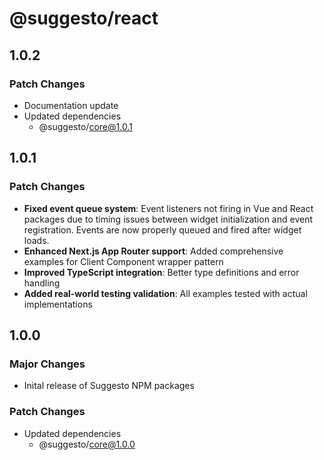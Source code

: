 # @suggesto/react

## 1.0.2

### Patch Changes

- Documentation update
- Updated dependencies
  - @suggesto/core@1.0.1

## 1.0.1

### Patch Changes

- **Fixed event queue system**: Event listeners not firing in Vue and React packages due to timing issues between widget initialization and event registration. Events are now properly queued and fired after widget loads.
- **Enhanced Next.js App Router support**: Added comprehensive examples for Client Component wrapper pattern
- **Improved TypeScript integration**: Better type definitions and error handling
- **Added real-world testing validation**: All examples tested with actual implementations

## 1.0.0

### Major Changes

- Inital release of Suggesto NPM packages

### Patch Changes

- Updated dependencies
  - @suggesto/core@1.0.0
